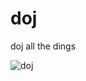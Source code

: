 # doj
doj all the dings

![doj](https://cloud.githubusercontent.com/assets/7032914/18049236/4f08fcf0-6de7-11e6-99dc-805aba9d95a8.png)
